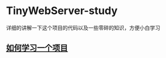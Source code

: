# TinyWebServer-study
详细的讲解一下这个项目的代码以及一些零碎的知识，方便小白学习
## [如何学习一个项目](https://github.com/xianshujun/TinyWebServer-study/blob/main/project-study.md)

##


